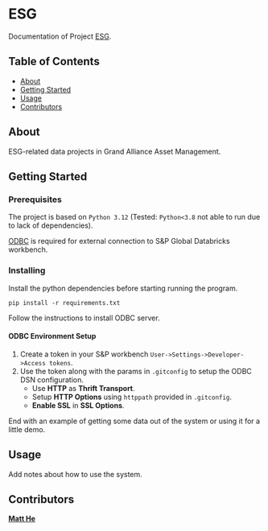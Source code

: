 # ESG

Documentation of Project [ESG](https://github.com/matthegaam/ESG).

## Table of Contents

+ [About](#about)
+ [Getting Started](#getting_started)
+ [Usage](#usage)
+ [Contributors](#contributors)

## About <a name = "about"></a>

ESG-related data projects in Grand Alliance Asset Management.

## Getting Started <a name = "getting_started"></a>

### Prerequisites

The project is based on `Python 3.12` (Tested: `Python<3.8` not able to run due to lack of dependencies).

[ODBC](https://docs.databricks.com/en/integrations/odbc/dsn.html) is required for external connection to S&P Global
Databricks workbench.

### Installing

Install the python dependencies before starting running the program.

```
pip install -r requirements.txt
```

Follow the instructions to install ODBC server.

#### ODBC Environment Setup

1. Create a token in your S&P workbench `User->Settings->Developer->Access tokens`.
2. Use the token along with the params in `.gitconfig` to setup the ODBC DSN configuration.
    - Use **HTTP** as **Thrift Transport**.
    - Setup **HTTP Options** using `httppath` provided in `.gitconfig`.
    - **Enable SSL** in **SSL Options**.

End with an example of getting some data out of the system or using it for a little demo.

## Usage <a name = "usage"></a>

Add notes about how to use the system.

## Contributors <a name = "contributors"></a>

[**Matt He**](mailto:ziyanghe@gaamhk.com)
